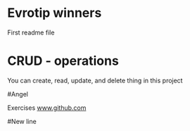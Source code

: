 # Evrotip winners 

First readme file 

# CRUD - operations

You can create, read, update, and delete thing in this project

#Angel 

Exercises www.github.com

#New line
